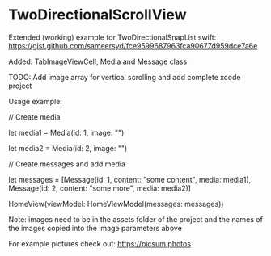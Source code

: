 # TwoDirectionalScrollView

Extended (working) example for TwoDirectionalSnapList.swift: 
https://gist.github.com/sameersyd/fce9599687963fca90677d959dce7a6e

Added: TabImageViewCell, Media and Message class

TODO: Add image array for vertical scrolling and add complete xcode project


  Usage example:

  // Create media

  let media1 = Media(id: 1, image: "<your image name here>")
  
  let media2 = Media(id: 2, image: "<your image name here>")

  // Create messages and add media

  let messages = [Message(id: 1, content: "some content", media: media1), Message(id: 2, content: "some more", media: media2)]


  HomeView(viewModel: HomeViewModel(messages: messages))

    
  Note: images need to be in the assets folder of the project and the names of the images copied into the image parameters above <your image name here>

  For example pictures check out: https://picsum.photos
    
